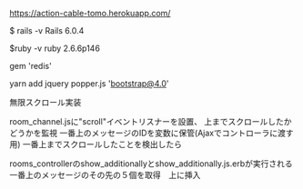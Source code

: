 https://action-cable-tomo.herokuapp.com/

$ rails -v
Rails 6.0.4

$ruby -v
ruby 2.6.6p146 

gem 'redis'

yarn add jquery popper.js 'bootstrap@4.0'


無限スクロール実装

room_channel.jsに"scroll"イベントリスナーを設置、
上までスクロールしたかどうかを監視
一番上のメッセージのIDを変数に保管(Ajaxでコントローラに渡す用)
一番上までスクロールしたことを検出したら

rooms_controllerのshow_additionallyとshow_additionally.js.erbが実行される
一番上のメッセージのその先の５個を取得　上に挿入